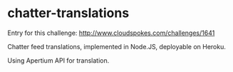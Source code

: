chatter-translations
====================

Entry for this challenge: http://www.cloudspokes.com/challenges/1641

Chatter feed translations, implemented in Node.JS, deployable on Heroku.

Using Apertium API for translation.
